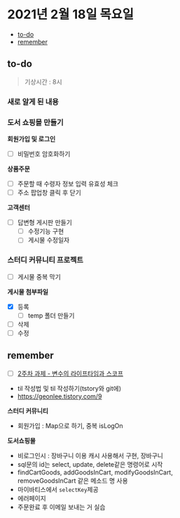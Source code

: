 # 2021년 2월 18일 목요일

- [to-do](#to-do)
- [remember](#remember)

## to-do

> 기상시간 : 8시

### 새로 알게 된 내용

### 도서 쇼핑몰 만들기

**회원가입 및 로그인**

- [ ] 비밀번호 암호화하기

**상품주문**

- [ ] 주문할 때 수령자 정보 입력 유효성 체크
- [ ] 주소 팝업창 클릭 후 닫기

**고객센터**

- [ ] 답변형 게시판 만들기
  - [ ] 수정기능 구현
  - [ ] 게시물 수정일자

### 스터디 커뮤니티 프로젝트

- [ ] 게시물 중복 막기

**게시물 첨부파일**

- [x] 등록
  - [ ] temp 폴더 만들기
- [ ] 삭제
- [ ] 수정

## remember

- [ ] [2주차 과제 - 변수의 라이프타임과 스코프](https://github.com/kimmy100b/TIL/blob/master/Java/live-study/week-2.md)
- til 작성법 및 til 작성하기(tstory와 git에)
- <https://geonlee.tistory.com/9>

**스터디 커뮤니티**

- 회원가입 : Map으로 하기, 중복 isLogOn

**도서쇼핑몰**

- 비로그인시 : 장바구니 이용 캐시 사용해서 구현, 장바구니
- sql문의 id는 select, update, delete같은 명령어로 시작
- findCartGoods, addGoodsInCart, modifyGoodsInCart, removeGoodsInCart 같은 메소드 명 사용
- 마이바티스에서 `selectKey`제공
- 에러페이지
- 주문완료 후 이메일 보내는 거 실습
